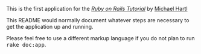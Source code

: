 This is the first application for the
[*Ruby on Rails Tutorial*](http://railstutorial.org/)
by [Michael Hartl](http://michaelhartl.com/)

This README would normally document whatever steps are necessary to get the
application up and running.

Please feel free to use a different markup language if you do not plan to run
<tt>rake doc:app</tt>.
